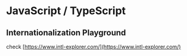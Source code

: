 # JavaScript / TypeScript

## Internationalization Playground

check [https://www.intl-explorer.com/](https://www.intl-explorer.com/)
